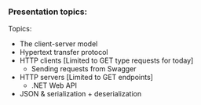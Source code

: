 ### Presentation topics:

Topics:

- The client-server model
- Hypertext transfer protocol
- HTTP clients [Limited to GET type requests for today]
    - Sending requests from Swagger
- HTTP servers [Limited to GET endpoints]
    - .NET Web API 
- JSON & serialization + deserialization